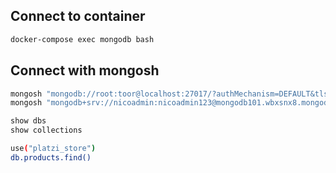 ## Connect to container

```sh
docker-compose exec mongodb bash
```

## Connect with mongosh

```sh
mongosh "mongodb://root:toor@localhost:27017/?authMechanism=DEFAULT&tls=false"
mongosh "mongodb+srv://nicoadmin:nicoadmin123@mongodb101.wbxsnx8.mongodb.net/test"
```

```sh
show dbs
show collections
```

```sh
use("platzi_store")
db.products.find()
```